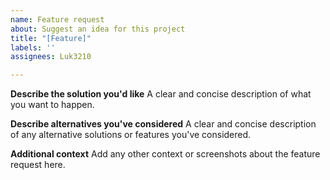 ```yaml
---
name: Feature request
about: Suggest an idea for this project
title: "[Feature]"
labels: ''
assignees: Luk3210

---
```


**Describe the solution you'd like**
A clear and concise description of what you want to happen.

**Describe alternatives you've considered**
A clear and concise description of any alternative solutions or features you've considered.

**Additional context**
Add any other context or screenshots about the feature request here.
